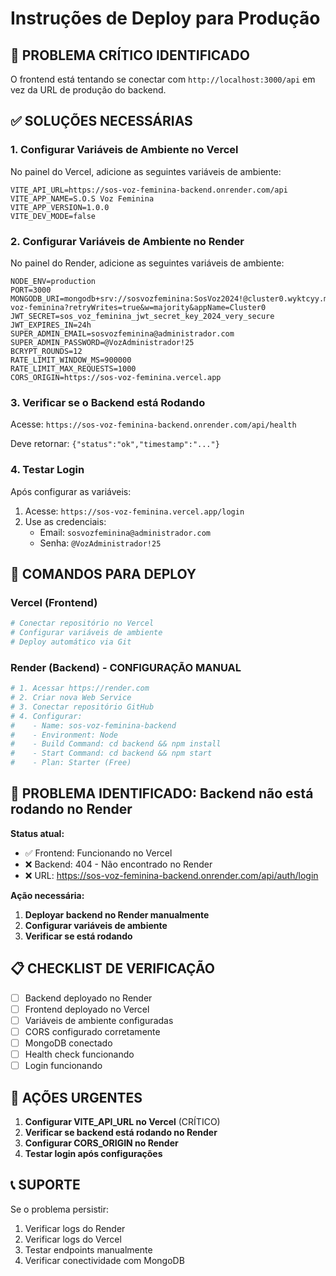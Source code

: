 # Instruções de Deploy para Produção

## 🚨 PROBLEMA CRÍTICO IDENTIFICADO

O frontend está tentando se conectar com `http://localhost:3000/api` em vez da URL de produção do backend.

## ✅ SOLUÇÕES NECESSÁRIAS

### 1. Configurar Variáveis de Ambiente no Vercel

No painel do Vercel, adicione as seguintes variáveis de ambiente:

```
VITE_API_URL=https://sos-voz-feminina-backend.onrender.com/api
VITE_APP_NAME=S.O.S Voz Feminina
VITE_APP_VERSION=1.0.0
VITE_DEV_MODE=false
```

### 2. Configurar Variáveis de Ambiente no Render

No painel do Render, adicione as seguintes variáveis de ambiente:

```
NODE_ENV=production
PORT=3000
MONGODB_URI=mongodb+srv://sosvozfeminina:SosVoz2024!@cluster0.wyktcyy.mongodb.net/sos-voz-feminina?retryWrites=true&w=majority&appName=Cluster0
JWT_SECRET=sos_voz_feminina_jwt_secret_key_2024_very_secure
JWT_EXPIRES_IN=24h
SUPER_ADMIN_EMAIL=sosvozfeminina@administrador.com
SUPER_ADMIN_PASSWORD=@VozAdministrador!25
BCRYPT_ROUNDS=12
RATE_LIMIT_WINDOW_MS=900000
RATE_LIMIT_MAX_REQUESTS=1000
CORS_ORIGIN=https://sos-voz-feminina.vercel.app
```

### 3. Verificar se o Backend está Rodando

Acesse: `https://sos-voz-feminina-backend.onrender.com/api/health`

Deve retornar: `{"status":"ok","timestamp":"..."}`

### 4. Testar Login

Após configurar as variáveis:
1. Acesse: `https://sos-voz-feminina.vercel.app/login`
2. Use as credenciais:
   - Email: `sosvozfeminina@administrador.com`
   - Senha: `@VozAdministrador!25`

## 🔧 COMANDOS PARA DEPLOY

### Vercel (Frontend)
```bash
# Conectar repositório no Vercel
# Configurar variáveis de ambiente
# Deploy automático via Git
```

### Render (Backend) - CONFIGURAÇÃO MANUAL
```bash
# 1. Acessar https://render.com
# 2. Criar nova Web Service
# 3. Conectar repositório GitHub
# 4. Configurar:
#    - Name: sos-voz-feminina-backend
#    - Environment: Node
#    - Build Command: cd backend && npm install
#    - Start Command: cd backend && npm start
#    - Plan: Starter (Free)
```

## 🚨 PROBLEMA IDENTIFICADO: Backend não está rodando no Render

**Status atual:**
- ✅ Frontend: Funcionando no Vercel
- ❌ Backend: 404 - Não encontrado no Render
- ❌ URL: https://sos-voz-feminina-backend.onrender.com/api/auth/login

**Ação necessária:**
1. **Deployar backend no Render manualmente**
2. **Configurar variáveis de ambiente**
3. **Verificar se está rodando**

## 📋 CHECKLIST DE VERIFICAÇÃO

- [ ] Backend deployado no Render
- [ ] Frontend deployado no Vercel
- [ ] Variáveis de ambiente configuradas
- [ ] CORS configurado corretamente
- [ ] MongoDB conectado
- [ ] Health check funcionando
- [ ] Login funcionando

## 🚨 AÇÕES URGENTES

1. **Configurar VITE_API_URL no Vercel** (CRÍTICO)
2. **Verificar se backend está rodando no Render**
3. **Configurar CORS_ORIGIN no Render**
4. **Testar login após configurações**

## 📞 SUPORTE

Se o problema persistir:
1. Verificar logs do Render
2. Verificar logs do Vercel
3. Testar endpoints manualmente
4. Verificar conectividade com MongoDB

